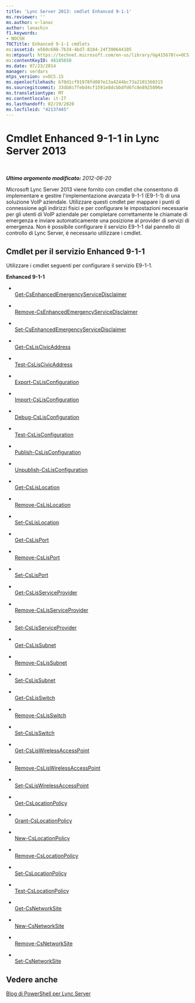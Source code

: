 ```yaml
---
title: 'Lync Server 2013: cmdlet Enhanced 9-1-1'
ms.reviewer: ''
ms.author: v-lanac
author: lanachin
f1.keywords:
- NOCSH
TOCTitle: Enhanced 9-1-1 cmdlets
ms:assetid: e560c688-7b34-4bd7-8104-24f390644105
ms:mtpsurl: https://technet.microsoft.com/en-us/library/Gg415678(v=OCS.15)
ms:contentKeyID: 48185650
ms.date: 07/23/2014
manager: serdars
mtps_version: v=OCS.15
ms.openlocfilehash: b70d1cf91978fd087e13a4244bc73a2101360315
ms.sourcegitcommit: 33db8c7febd4cf1591e8dcbbdfd6fc8e8925896e
ms.translationtype: MT
ms.contentlocale: it-IT
ms.lasthandoff: 02/19/2020
ms.locfileid: "42137445"
---
```

<div data-xmlns="http://www.w3.org/1999/xhtml">

<div class="topic" data-xmlns="http://www.w3.org/1999/xhtml" data-msxsl="urn:schemas-microsoft-com:xslt" data-cs="http://msdn.microsoft.com/">

<div data-asp="https://msdn2.microsoft.com/asp">

# <a name="enhanced-9-1-1-cmdlets-in-lync-server-2013"></a>Cmdlet Enhanced 9-1-1 in Lync Server 2013

</div>

<div id="mainSection">

<div id="mainBody">

<span> </span>

_**Ultimo argomento modificato:** 2012-06-20_

Microsoft Lync Server 2013 viene fornito con cmdlet che consentono di implementare e gestire l'implementazione avanzata 9-1-1 (E9-1-1) di una soluzione VoIP aziendale. Utilizzare questi cmdlet per mappare i punti di connessione agli indirizzi fisici e per configurare le impostazioni necessarie per gli utenti di VoIP aziendale per completare correttamente le chiamate di emergenza e inviare automaticamente una posizione al provider di servizi di emergenza. Non è possibile configurare il servizio E9-1-1 dal pannello di controllo di Lync Server, è necessario utilizzare i cmdlet.

<div>

## <a name="enhanced-9-1-1-cmdlets"></a>Cmdlet per il servizio Enhanced 9-1-1

Utilizzare i cmdlet seguenti per configurare il servizio E9-1-1.

**Enhanced 9-1-1**

  - <span></span>  
    [Get-CsEnhancedEmergencyServiceDisclaimer](https://technet.microsoft.com/library/Gg412877(v=OCS.15))

  - <span></span>  
    [Remove-CsEnhancedEmergencyServiceDisclaimer](https://technet.microsoft.com/library/Gg425810(v=OCS.15))

  - <span></span>  
    [Set-CsEnhancedEmergencyServiceDisclaimer](https://technet.microsoft.com/library/Gg398620(v=OCS.15))

<!-- end list -->

  - <span></span>  
    [Get-CsLisCivicAddress](https://technet.microsoft.com/library/Gg398459(v=OCS.15))

  - <span></span>  
    [Test-CsLisCivicAddress](https://technet.microsoft.com/library/Gg425914(v=OCS.15))

<!-- end list -->

  - <span></span>  
    [Export-CsLisConfiguration](https://technet.microsoft.com/library/Gg398539(v=OCS.15))

  - <span></span>  
    [Import-CsLisConfiguration](https://technet.microsoft.com/library/Gg398380(v=OCS.15))

  - <span></span>  
    [Debug-CsLisConfiguration](https://technet.microsoft.com/library/Gg398710(v=OCS.15))

  - <span></span>  
    [Test-CsLisConfiguration](https://technet.microsoft.com/library/Gg398497(v=OCS.15))

  - <span></span>  
    [Publish-CsLisConfiguration](https://technet.microsoft.com/library/Gg398364(v=OCS.15))

  - <span></span>  
    [Unpublish-CsLisConfiguration](unhttps://technet.microsoft.com/library/Gg398364(v=OCS.15))

<!-- end list -->

  - <span></span>  
    [Get-CsLisLocation](https://technet.microsoft.com/library/Gg412834(v=OCS.15))

  - <span></span>  
    [Remove-CsLisLocation](https://technet.microsoft.com/library/Gg425722(v=OCS.15))

  - <span></span>  
    [Set-CsLisLocation](https://technet.microsoft.com/library/Gg398757(v=OCS.15))

<!-- end list -->

  - <span></span>  
    [Get-CsLisPort](https://technet.microsoft.com/library/Gg398820(v=OCS.15))

  - <span></span>  
    [Remove-CsLisPort](https://technet.microsoft.com/library/Gg412899(v=OCS.15))

  - <span></span>  
    [Set-CsLisPort](https://technet.microsoft.com/library/Gg398700(v=OCS.15))

<!-- end list -->

  - <span></span>  
    [Get-CsLisServiceProvider](https://technet.microsoft.com/library/Gg398116(v=OCS.15))

  - <span></span>  
    [Remove-CsLisServiceProvider](https://technet.microsoft.com/library/Gg398904(v=OCS.15))

  - <span></span>  
    [Set-CsLisServiceProvider](https://technet.microsoft.com/library/Gg425911(v=OCS.15))

<!-- end list -->

  - <span></span>  
    [Get-CsLisSubnet](https://technet.microsoft.com/library/Gg398473(v=OCS.15))

  - <span></span>  
    [Remove-CsLisSubnet](https://technet.microsoft.com/library/Gg413053(v=OCS.15))

  - <span></span>  
    [Set-CsLisSubnet](https://technet.microsoft.com/library/Gg399016(v=OCS.15))

<!-- end list -->

  - <span></span>  
    [Get-CsLisSwitch](https://technet.microsoft.com/library/Gg425769(v=OCS.15))

  - <span></span>  
    [Remove-CsLisSwitch](https://technet.microsoft.com/library/Gg398352(v=OCS.15))

  - <span></span>  
    [Set-CsLisSwitch](https://technet.microsoft.com/library/Gg412823(v=OCS.15))

<!-- end list -->

  - <span></span>  
    [Get-CsLisWirelessAccessPoint](https://technet.microsoft.com/library/Gg398117(v=OCS.15))

  - <span></span>  
    [Remove-CsLisWirelessAccessPoint](https://technet.microsoft.com/library/Gg398461(v=OCS.15))

  - <span></span>  
    [Set-CsLisWirelessAccessPoint](https://technet.microsoft.com/library/Gg412723(v=OCS.15))

<!-- end list -->

  - <span></span>  
    [Get-CsLocationPolicy](https://technet.microsoft.com/library/Gg398911(v=OCS.15))

  - <span></span>  
    [Grant-CsLocationPolicy](https://technet.microsoft.com/library/Gg413049(v=OCS.15))

  - <span></span>  
    [New-CsLocationPolicy](https://technet.microsoft.com/library/Gg398231(v=OCS.15))

  - <span></span>  
    [Remove-CsLocationPolicy](https://technet.microsoft.com/library/Gg398727(v=OCS.15))

  - <span></span>  
    [Set-CsLocationPolicy](https://technet.microsoft.com/library/Gg412987(v=OCS.15))

  - <span></span>  
    [Test-CsLocationPolicy](https://technet.microsoft.com/library/Gg425962(v=OCS.15))

<!-- end list -->

  - <span></span>  
    [Get-CsNetworkSite](https://technet.microsoft.com/library/Gg398766(v=OCS.15))

  - <span></span>  
    [New-CsNetworkSite](https://technet.microsoft.com/library/Gg398365(v=OCS.15))

  - <span></span>  
    [Remove-CsNetworkSite](https://technet.microsoft.com/library/Gg398135(v=OCS.15))

  - <span></span>  
    [Set-CsNetworkSite](https://technet.microsoft.com/library/Gg398295(v=OCS.15))

</div>

<div>

## <a name="see-also"></a>Vedere anche


[Blog di PowerShell per Lync Server](https://go.microsoft.com/fwlink/p/?linkid=203150)  
  

</div>

</div>

<span> </span>

</div>

</div>

</div>

